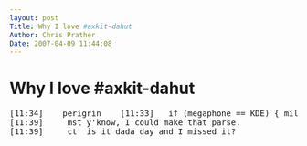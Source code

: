 ```yaml
---
layout: post
Title: Why I love #axkit-dahut  
Author: Chris Prather
Date: 2007-04-09 11:44:08
---
```


# Why I love #axkit-dahut
<pre>[11:34] 	perigrin	[11:33]  <Monty> if (megaphone == KDE) { milk bottle fondles Donkey Kong's HTML;}
[11:39] 	mst	y'know, I could make that parse.
[11:39] 	ct	is it dada day and I missed it?</pre>
